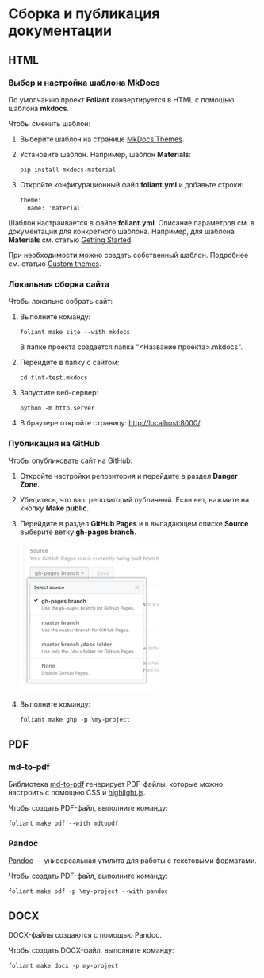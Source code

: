 # Сборка и публикация документации

## HTML

### Выбор и настройка шаблона MkDocs

По умолчанию проект **Foliant** конвертируется в HTML с помощью шаблона **mkdocs**.

Чтобы сменить шаблон:

1. Выберите шаблон на странице [MkDocs Themes](https://github.com/mkdocs/mkdocs/wiki/MkDocs-Themes).

2. Установите шаблон. Например, шаблон **Materials**:

    ```
    pip install mkdocs-material
    ```

3. Откройте конфигурационный файл **foliant.yml** и добавьте строки:

    ```
    theme:  
      name: 'material'   
    ```

Шаблон настраивается в файле **foliant.yml**. Описание параметров см. в документации для конкретного шаблона. Например, для шаблона **Materials** см. статью [Getting Started](https://squidfunk.github.io/mkdocs-material/getting-started/#configuration).

При необходимости можно создать собственный шаблон. Подробнее см. статью [Custom themes](https://www.mkdocs.org/user-guide/custom-themes/).

### Локальная сборка сайта

Чтобы локально собрать сайт:

1. Выполните команду: 

     ```
     foliant make site --with mkdocs
     ```

    В папке проекта создается папка "<Название проекта>.mkdocs".

2. Перейдите в папку с сайтом: 
    
    ```
    cd flnt-test.mkdocs
    ```

3. Запустите веб-сервер:
    
    ```
    python -m http.server
    ```

4. В браузере откройте страницу: <http://localhost:8000/>.

### Публикация на GitHub

Чтобы опубликовать сайт на GitHub:

1. Откройте настройки репозитория и перейдите в раздел **Danger Zone**.
2. Убедитесь, что ваш репозиторий публичный. Если нет, нажмите на кнопку **Make public**.
3. Перейдите в раздел **GitHub Pages** и в выпадающем списке **Source** выберите ветку **gh-pages branch**.

    ![](img/publishing-source-drop-down.png)

1. Выполните команду:

   ```
   foliant make ghp -p \my-project
   ```

## PDF

### md-to-pdf

Библиотека [md-to-pdf](https://github.com/simonhaenisch/md-to-pdf) генерирует PDF-файлы, которые можно настроить с помощью CSS и [highlight.js](https://github.com/highlightjs/highlight.js).

Чтобы создать PDF-файл, выполните команду:

```
foliant make pdf --with mdtopdf
```

### Pandoc

[Pandoc](https://pandoc.org/) — универсальная утилита для работы с текстовыми форматами.

Чтобы создать PDF-файл, выполните команду:
```
foliant make pdf -p \my-project --with pandoc
```

## DOCX

DOCX-файлы создаются с помощью Pandoc.

Чтобы создать DOCX-файл, выполните команду:

```
foliant make docx -p my-project
```
